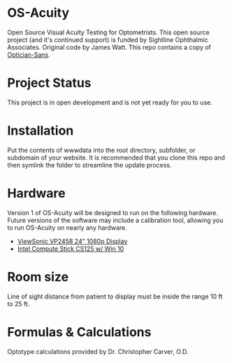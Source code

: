 # OS-Acuity
Open Source Visual Acuity Testing for Optometrists. This open source project (and it's continued support) is funded by Sightline Ophthalmic Associates. Original code by James Watt. This repo contains a copy of [Optician-Sans](https://github.com/anewtypeofinterference/Optician-Sans).

# Project Status
This project is in open development and is not yet ready for you to use.

# Installation
Put the contents of wwwdata into the root directory, subfolder, or subdomain of your website. It is recommended that you clone this repo and then symlink the folder to streamline the update process.

# Hardware
Version 1 of OS-Acuity will be designed to run on the following hardware. Future versions of the software may include a calibration tool, allowing you to run OS-Acuity on nearly any hardware.
* [ViewSonic VP2458 24" 1080p Display](https://amzn.to/2JeLP8s)
* [Intel Compute Stick CS125 w/ Win 10](https://amzn.to/2H0kC80)

# Room size
Line of sight distance from patient to display must be inside the range 10 ft to 25 ft.

# Formulas & Calculations
Optotype calculations provided by Dr. Christopher Carver, O.D.
